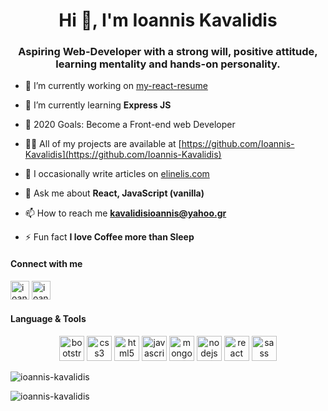 <h1 align="center">Hi 👋, I'm Ioannis Kavalidis</h1>
<h3 align="center">Aspiring Web-Developer with a strong will, positive attitude, learning mentality and hands-on personality.</h3>

- 🔭 I’m currently working on [my-react-resume](ioannis-kavalidis.github.io/my-react-resume/)

- 🌱 I’m currently learning **Express JS**

- 🥅 2020 Goals: Become a Front-end web Developer

- 👨‍💻 All of my projects are available at [https://github.com/Ioannis-Kavalidis](https://github.com/Ioannis-Kavalidis)

- 📝 I occasionally write articles on [elinelis.com](elinelis.com)

- 💬 Ask me about **React, JavaScript (vanilla)**

- 📫 How to reach me **kavalidisioannis@yahoo.gr**

- ⚡ Fun fact **I love Coffee more than Sleep**

#### Connect with me

<p> 
<a href="https://twitter.com/ioaniskavalidis" target="blank"><img src="https://cdn.jsdelivr.net/npm/simple-icons@3.0.1/icons/twitter.svg" alt="ioaniskavalidis" height="30" width="30" /></a>
<a href="https://linkedin.com/in/ioanniskavalidis" target="blank"><img src="https://cdn.jsdelivr.net/npm/simple-icons@3.0.1/icons/linkedin.svg" alt="ioanniskavalidis" height="30" width="30" /></a>
</p>

#### Language & Tools

<p align="center"><img src="https://devicons.github.io/devicon/devicon.git/icons/bootstrap/bootstrap-plain.svg" alt="bootstrap" width="40" height="40"/> <img src="https://devicons.github.io/devicon/devicon.git/icons/css3/css3-original-wordmark.svg" alt="css3" width="40" height="40"/> <img src="https://devicons.github.io/devicon/devicon.git/icons/html5/html5-original-wordmark.svg" alt="html5" width="40" height="40"/> <img src="https://devicons.github.io/devicon/devicon.git/icons/javascript/javascript-original.svg" alt="javascript" width="40" height="40"/> <img src="https://devicons.github.io/devicon/devicon.git/icons/mongodb/mongodb-original-wordmark.svg" alt="mongodb" width="40" height="40"/> <img src="https://devicons.github.io/devicon/devicon.git/icons/nodejs/nodejs-original-wordmark.svg" alt="nodejs" width="40" height="40"/> <img src="https://devicons.github.io/devicon/devicon.git/icons/react/react-original-wordmark.svg" alt="react" width="40" height="40"/> <img src="https://devicons.github.io/devicon/devicon.git/icons/sass/sass-original.svg" alt="sass" width="40" height="40"/></p><p><img align="center" src="https://github-readme-stats.vercel.app/api/top-langs/?username=ioannis-kavalidis&layout=compact&hide=html" alt="ioannis-kavalidis" /></p>

<p><img align="center" src="https://github-readme-stats.vercel.app/api?username=ioannis-kavalidis&show_icons=true" alt="ioannis-kavalidis" /></p>
